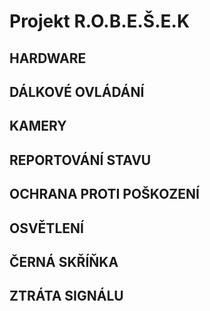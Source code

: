 # Projekt R.O.B.E.Š.E.K
## HARDWARE

## DÁLKOVÉ OVLÁDÁNÍ

## KAMERY

## REPORTOVÁNÍ STAVU

## OCHRANA PROTI POŠKOZENÍ

## OSVĚTLENÍ

## ČERNÁ SKŘÍŇKA

## ZTRÁTA SIGNÁLU
